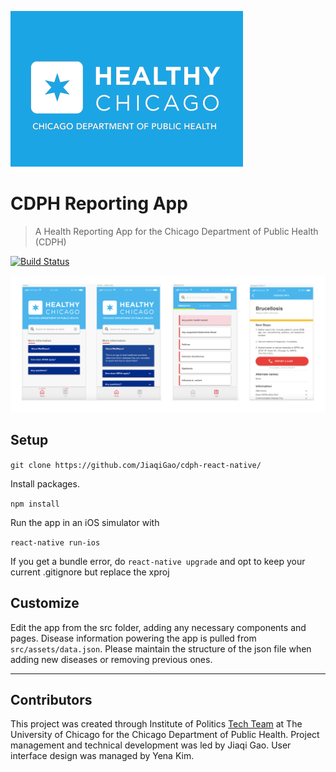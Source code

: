 <a href="https://www.chicago.gov/city/en/depts/cdph.html"><img src="src/assets/NEWmedreportbackground.png" title="Health Chicago"></a>

# CDPH Reporting App
> A Health Reporting App for the Chicago Department of Public Health (CDPH)

[![Build Status](http://img.shields.io/travis/badges/badgerbadgerbadger.svg?style=flat-square)](https://travis-ci.org/badges/badgerbadgerbadger)

![screenshot](screenshots/screenshots.png)

## Setup

`git clone https://github.com/JiaqiGao/cdph-react-native/`

Install packages.

`npm install`

Run the app in an iOS simulator with

`react-native run-ios`

If you get a bundle error, do
`react-native upgrade` and opt to keep your current .gitignore but replace the xproj


## Customize

Edit the app from the src folder, adding any necessary components and pages. Disease information powering the app is pulled from `src/assets/data.json`. Please maintain the structure of the json file when adding new diseases or removing previous ones.

---

## Contributors

This project was created through Institute of Politics <a href="https://www.uchicagotechteam.com/">Tech Team</a> at The University of Chicago for the Chicago Department of Public Health. Project management and technical development was led by Jiaqi Gao. User interface design was managed by Yena Kim.


